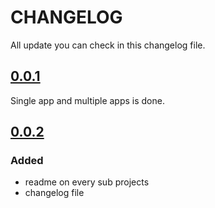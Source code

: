 # CHANGELOG 

All update you can check in this changelog file.

## [0.0.1](https://github.com/yussan/docker-nodejs-boilerplate/tree/0.0.1)

Single app and multiple apps is done.

## [0.0.2](https://github.com/yussan/docker-nodejs-boilerplate/tree/0.0.2)
### Added
* readme on every sub projects
* changelog file
